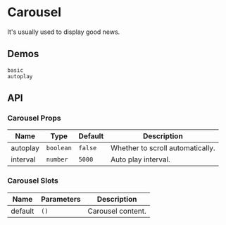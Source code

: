 # Carousel

It's usually used to display good news.

## Demos

```demo
basic
autoplay
```

## API

### Carousel Props

| Name     | Type      | Default | Description                      |
| -------- | --------- | ------- | -------------------------------- |
| autoplay | `boolean` | `false` | Whether to scroll automatically. |
| interval | `number`  | `5000`  | Auto play interval.              |

### Carousel Slots

| Name    | Parameters | Description       |
| ------- | ---------- | ----------------- |
| default | `()`       | Carousel content. |
